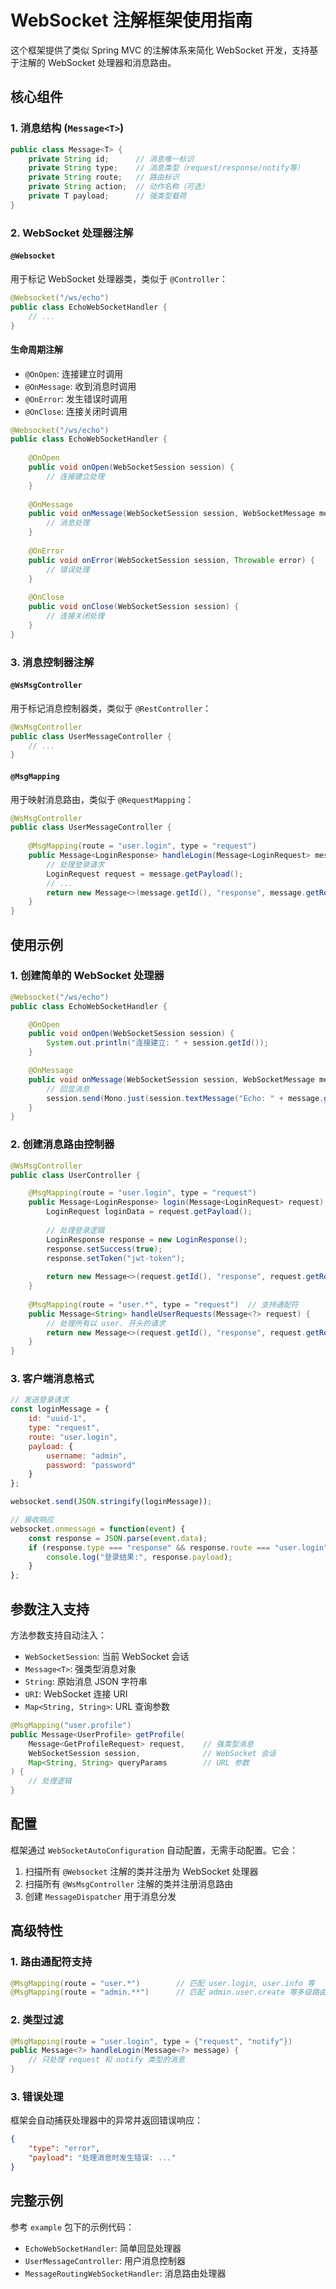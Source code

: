 # WebSocket 注解框架使用指南

这个框架提供了类似 Spring MVC 的注解体系来简化 WebSocket 开发，支持基于注解的 WebSocket 处理器和消息路由。

## 核心组件

### 1. 消息结构 (`Message<T>`)

```java
public class Message<T> {
    private String id;      // 消息唯一标识
    private String type;    // 消息类型（request/response/notify等）
    private String route;   // 路由标识
    private String action;  // 动作名称（可选）
    private T payload;      // 强类型载荷
}
```

### 2. WebSocket 处理器注解

#### `@Websocket`
用于标记 WebSocket 处理器类，类似于 `@Controller`：

```java
@Websocket("/ws/echo")
public class EchoWebSocketHandler {
    // ...
}
```

#### 生命周期注解
- `@OnOpen`: 连接建立时调用
- `@OnMessage`: 收到消息时调用
- `@OnError`: 发生错误时调用
- `@OnClose`: 连接关闭时调用

```java
@Websocket("/ws/echo")
public class EchoWebSocketHandler {
    
    @OnOpen
    public void onOpen(WebSocketSession session) {
        // 连接建立处理
    }
    
    @OnMessage
    public void onMessage(WebSocketSession session, WebSocketMessage message) {
        // 消息处理
    }
    
    @OnError
    public void onError(WebSocketSession session, Throwable error) {
        // 错误处理
    }
    
    @OnClose
    public void onClose(WebSocketSession session) {
        // 连接关闭处理
    }
}
```

### 3. 消息控制器注解

#### `@WsMsgController`
用于标记消息控制器类，类似于 `@RestController`：

```java
@WsMsgController
public class UserMessageController {
    // ...
}
```

#### `@MsgMapping`
用于映射消息路由，类似于 `@RequestMapping`：

```java
@WsMsgController
public class UserMessageController {
    
    @MsgMapping(route = "user.login", type = "request")
    public Message<LoginResponse> handleLogin(Message<LoginRequest> message, WebSocketSession session) {
        // 处理登录请求
        LoginRequest request = message.getPayload();
        // ...
        return new Message<>(message.getId(), "response", message.getRoute(), response);
    }
}
```

## 使用示例

### 1. 创建简单的 WebSocket 处理器

```java
@Websocket("/ws/echo")
public class EchoWebSocketHandler {

    @OnOpen
    public void onOpen(WebSocketSession session) {
        System.out.println("连接建立: " + session.getId());
    }

    @OnMessage
    public void onMessage(WebSocketSession session, WebSocketMessage message) {
        // 回显消息
        session.send(Mono.just(session.textMessage("Echo: " + message.getPayloadAsText()))).subscribe();
    }
}
```

### 2. 创建消息路由控制器

```java
@WsMsgController
public class UserController {

    @MsgMapping(route = "user.login", type = "request")
    public Message<LoginResponse> login(Message<LoginRequest> request) {
        LoginRequest loginData = request.getPayload();
        
        // 处理登录逻辑
        LoginResponse response = new LoginResponse();
        response.setSuccess(true);
        response.setToken("jwt-token");
        
        return new Message<>(request.getId(), "response", request.getRoute(), response);
    }
    
    @MsgMapping(route = "user.*", type = "request")  // 支持通配符
    public Message<String> handleUserRequests(Message<?> request) {
        // 处理所有以 user. 开头的请求
        return new Message<>(request.getId(), "response", request.getRoute(), "处理成功");
    }
}
```

### 3. 客户端消息格式

```javascript
// 发送登录请求
const loginMessage = {
    id: "uuid-1",
    type: "request", 
    route: "user.login",
    payload: {
        username: "admin",
        password: "password"
    }
};

websocket.send(JSON.stringify(loginMessage));

// 接收响应
websocket.onmessage = function(event) {
    const response = JSON.parse(event.data);
    if (response.type === "response" && response.route === "user.login") {
        console.log("登录结果:", response.payload);
    }
};
```

## 参数注入支持

方法参数支持自动注入：

- `WebSocketSession`: 当前 WebSocket 会话
- `Message<T>`: 强类型消息对象
- `String`: 原始消息 JSON 字符串
- `URI`: WebSocket 连接 URI
- `Map<String, String>`: URL 查询参数

```java
@MsgMapping("user.profile")
public Message<UserProfile> getProfile(
    Message<GetProfileRequest> request,    // 强类型消息
    WebSocketSession session,              // WebSocket 会话
    Map<String, String> queryParams        // URL 参数
) {
    // 处理逻辑
}
```

## 配置

框架通过 `WebSocketAutoConfiguration` 自动配置，无需手动配置。它会：

1. 扫描所有 `@Websocket` 注解的类并注册为 WebSocket 处理器
2. 扫描所有 `@WsMsgController` 注解的类并注册消息路由
3. 创建 `MessageDispatcher` 用于消息分发

## 高级特性

### 1. 路由通配符支持

```java
@MsgMapping(route = "user.*")        // 匹配 user.login, user.info 等
@MsgMapping(route = "admin.**")      // 匹配 admin.user.create 等多级路由
```

### 2. 类型过滤

```java
@MsgMapping(route = "user.login", type = {"request", "notify"})
public Message<?> handleLogin(Message<?> message) {
    // 只处理 request 和 notify 类型的消息
}
```

### 3. 错误处理

框架会自动捕获处理器中的异常并返回错误响应：

```json
{
    "type": "error",
    "payload": "处理消息时发生错误: ..."
}
```

## 完整示例

参考 `example` 包下的示例代码：

- `EchoWebSocketHandler`: 简单回显处理器
- `UserMessageController`: 用户消息控制器
- `MessageRoutingWebSocketHandler`: 消息路由处理器
